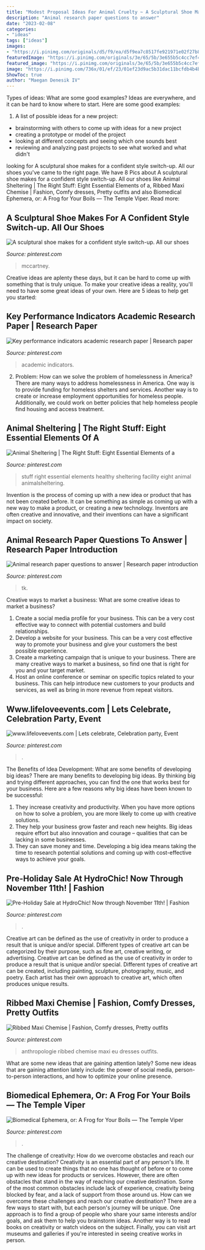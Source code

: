 ```yaml
---
title: "Modest Proposal Ideas For Animal Cruelty ~ A Sculptural Shoe Makes For A Confident Style Switch-up. All Our Shoes"
description: "Animal research paper questions to answer"
date: "2023-02-08"
categories:
- "ideas"
tags: ["ideas"]
images:
- "https://i.pinimg.com/originals/d5/f9/ea/d5f9ea7c8517fe921971e02f27b8dcc3.png"
featuredImage: "https://i.pinimg.com/originals/3e/65/5b/3e655b5c4cc7ef42a368bee2699d1681.jpg"
featured_image: "https://i.pinimg.com/originals/3e/65/5b/3e655b5c4cc7ef42a368bee2699d1681.jpg"
image: "https://i.pinimg.com/736x/01/ef/23/01ef23d9ac5b31dac11bcfdb4b4bc175--antique-illustration-viper.jpg"
ShowToc: true
author: "Maegan Denesik IV"
---
```



Types of ideas: What are some good examples?
Ideas are everywhere, and it can be hard to know where to start. Here are some good examples:
1. A list of possible ideas for a new project: 
- brainstorming with others to come up with ideas for a new project 
- creating a prototype or model of the project 
- looking at different concepts and seeing which one sounds best 
- reviewing and analyzing past projects to see what worked and what didn't 

	

		
looking for A sculptural shoe makes for a confident style switch-up. All our shoes you've came to the right page. We have 8 Pics about A sculptural shoe makes for a confident style switch-up. All our shoes like Animal Sheltering | The Right Stuff: Eight Essential Elements of a, Ribbed Maxi Chemise | Fashion, Comfy dresses, Pretty outfits and also Biomedical Ephemera, or: A Frog for Your Boils — The Temple Viper. Read more:
		
    
## A Sculptural Shoe Makes For A Confident Style Switch-up. All Our Shoes

<img loading=lazy src="https://i.pinimg.com/originals/56/38/54/563854c0833a66a6701f998d37f95393.jpg" onerror="this.onerror=null;this.src='https://tse3.mm.bing.net/th?id=OIP.kPGhr-LPEDLzdS4EeCQzVAHaHa&amp;pid=15.1';" alt="A sculptural shoe makes for a confident style switch-up. All our shoes">

_Source: pinterest.com_

>mccartney. 

	

Creative ideas are aplenty these days, but it can be hard to come up with something that is truly unique. To make your creative ideas a reality, you'll need to have some great ideas of your own. Here are 5 ideas to help get you started: 

    
## Key Performance Indicators Academic Research Paper | Research Paper

<img loading=lazy src="https://i.pinimg.com/originals/73/68/1d/73681d1206fad9f5c6d978195f1407bd.png" onerror="this.onerror=null;this.src='https://tse1.mm.bing.net/th?id=OIP.87Gld5VTvQVmH0oPl3twmQHaHs&amp;pid=15.1';" alt="Key performance indicators academic research paper | Research paper">

_Source: pinterest.com_

>academic indicators. 

	

2. Problem:
How can we solve the problem of homelessness in America?
There are many ways to address homelessness in America. One way is to provide funding for homeless shelters and services. Another way is to create or increase employment opportunities for homeless people. Additionally, we could work on better policies that help homeless people find housing and access treatment.

    
## Animal Sheltering | The Right Stuff: Eight Essential Elements Of A

<img loading=lazy src="https://i.pinimg.com/originals/3e/65/5b/3e655b5c4cc7ef42a368bee2699d1681.jpg" onerror="this.onerror=null;this.src='https://tse2.mm.bing.net/th?id=OIP.NNjeSAlUPWD5k8FOGmLUbwAAAA&amp;pid=15.1';" alt="Animal Sheltering | The Right Stuff: Eight Essential Elements of a">

_Source: pinterest.com_

>stuff right essential elements healthy sheltering facility eight animal animalsheltering. 

	

Invention is the process of coming up with a new idea or product that has not been created before. It can be something as simple as coming up with a new way to make a product, or creating a new technology. Inventors are often creative and innovative, and their inventions can have a significant impact on society.

    
## Animal Research Paper Questions To Answer | Research Paper Introduction

<img loading=lazy src="https://i.pinimg.com/originals/d5/f9/ea/d5f9ea7c8517fe921971e02f27b8dcc3.png" onerror="this.onerror=null;this.src='https://tse3.mm.bing.net/th?id=OIP.iZMCA8K1rnyJ7pZKIgcqrwHaHs&amp;pid=15.1';" alt="Animal research paper questions to answer | Research paper introduction">

_Source: pinterest.com_

>tk. 

	

Creative ways to market a business: What are some creative ideas to market a business?
1. Create a social media profile for your business. This can be a very cost effective way to connect with potential customers and build relationships.
2. Develop a website for your business. This can be a very cost effective way to promote your business and give your customers the best possible experience.
3. Create a marketing campaign that is unique to your business. There are many creative ways to market a business, so find one that is right for you and your target market.
4. Host an online conference or seminar on specific topics related to your business. This can help introduce new customers to your products and services, as well as bring in more revenue from repeat visitors.

    
## Www.lifeloveevents.com | Lets Celebrate, Celebration Party, Event

<img loading=lazy src="https://i.pinimg.com/originals/14/58/d9/1458d988ba7ba89c47a5c1307c54f643.png" onerror="this.onerror=null;this.src='https://tse4.mm.bing.net/th?id=OIP.NbBoAIcA7sbejQcICQeJTgAAAA&amp;pid=15.1';" alt="www.lifeloveevents.com | Lets celebrate, Celebration party, Event">

_Source: pinterest.com_

>. 

	

The Benefits of Idea Development: What are some benefits of developing big ideas?
There are many benefits to developing big ideas. By thinking big and trying different approaches, you can find the one that works best for your business. Here are a few reasons why big ideas have been known to be successful: 
1. They increase creativity and productivity. When you have more options on how to solve a problem, you are more likely to come up with creative solutions. 
2. They help your business grow faster and reach new heights. Big ideas require effort but also innovation and courage – qualities that can be lacking in some businesses. 
3. They can save money and time. Developing a big idea means taking the time to research potential solutions and coming up with cost-effective ways to achieve your goals.

    
## Pre-Holiday Sale At HydroChic! Now Through November 11th! | Fashion

<img loading=lazy src="https://i.pinimg.com/236x/e5/55/06/e55506f9494538079647e1fd07e3ae40.jpg?nii=t" onerror="this.onerror=null;this.src='https://tse3.mm.bing.net/th?id=OIP.A_PxLqBInilX3DQmViHbjAAAAA&amp;pid=15.1';" alt="Pre-Holiday Sale at HydroChic! Now through November 11th! | Fashion">

_Source: pinterest.com_

>. 

	

Creative art can be defined as the use of creativity in order to produce a result that is unique and/or special. Different types of creative art can be categorized by their purpose, such as fine art, creative writing, or advertising.
Creative art can be defined as the use of creativity in order to produce a result that is unique and/or special. Different types of creative art can be created, including painting, sculpture, photography, music, and poetry. Each artist has their own approach to creative art, which often produces unique results.

    
## Ribbed Maxi Chemise | Fashion, Comfy Dresses, Pretty Outfits

<img loading=lazy src="https://i.pinimg.com/originals/79/b6/b6/79b6b69127aa86c877929e681a2fa499.jpg" onerror="this.onerror=null;this.src='https://tse1.mm.bing.net/th?id=OIP.ze1ssrCkiH9p3nOC8aSgSwHaLH&amp;pid=15.1';" alt="Ribbed Maxi Chemise | Fashion, Comfy dresses, Pretty outfits">

_Source: pinterest.com_

>anthropologie ribbed chemise maxi eu dresses outfits. 

	

What are some new ideas that are gaining attention lately?
Some new ideas that are gaining attention lately include: the power of social media, person-to-person interactions, and how to optimize your online presence.

    
## Biomedical Ephemera, Or: A Frog For Your Boils — The Temple Viper

<img loading=lazy src="https://i.pinimg.com/736x/01/ef/23/01ef23d9ac5b31dac11bcfdb4b4bc175--antique-illustration-viper.jpg" onerror="this.onerror=null;this.src='https://tse4.mm.bing.net/th?id=OIP.SJNqf1Caa1ZU0MG6g2xruwHaKa&amp;pid=15.1';" alt="Biomedical Ephemera, or: A Frog for Your Boils — The Temple Viper">

_Source: pinterest.com_

>. 

	

The challenge of creativity: How do we overcome obstacles and reach our creative destination?
Creativity is an essential part of any person's life. It can be used to create things that no one has thought of before or to come up with new ideas for products or services. However, there are often obstacles that stand in the way of reaching our creative destination. Some of the most common obstacles include lack of experience, creativity being blocked by fear, and a lack of support from those around us. How can we overcome these challenges and reach our creative destination? There are a few ways to start with, but each person's journey will be unique. One approach is to find a group of people who share your same interests and/or goals, and ask them to help you brainstorm ideas. Another way is to read books on creativity or watch videos on the subject. Finally, you can visit art museums and galleries if you're interested in seeing creative works in person.

